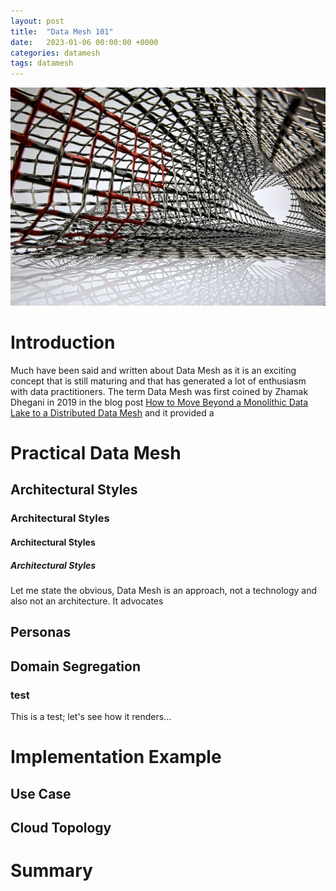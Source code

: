 ```yaml
---
layout: post
title:  "Data Mesh 101"
date:   2023-01-06 00:00:00 +0000
categories: datamesh
tags: datamesh
---
```


![Mesh](/images/2023-01-06-data-mesh-intro/mesh.jpg)

# **Introduction**

Much have been said and written about Data Mesh as it is an exciting concept that is still maturing and that has generated a lot of enthusiasm with data practitioners. The term Data Mesh was first coined by Zhamak Dhegani in 2019 in the blog post [How to Move Beyond a Monolithic Data Lake to a Distributed Data Mesh](https://martinfowler.com/articles/data-monolith-to-mesh.html) and it provided a 

# **Practical Data Mesh**

## **Architectural Styles**
### **Architectural Styles**
#### **Architectural Styles**
##### **Architectural Styles**

Let me state the obvious, Data Mesh is an approach, not a technology and also not an architecture. It advocates 

## Personas

## Domain Segregation

### test

This is a test; let's see how it renders...

# **Implementation Example**

## Use Case

## Cloud Topology

# Summary